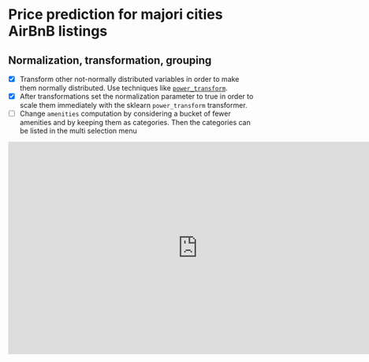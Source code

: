 # Price prediction for majori cities AirBnB listings

## Normalization, transformation, grouping

- [X] Transform other not-normally distributed variables in order to make them normally distributed. Use techniques like [`power_transform`](https://scikit-learn.org/stable/modules/generated/sklearn.preprocessing.power_transform.html).
- [X] After transformations set the normalization parameter to true in order to scale them immediately with the sklearn `power_transform` transformer.
- [ ] Change `amenities` computation by considering a bucket of fewer amenities and by keeping them as categories. Then the categories can be listed in the multi selection menu

<iframe width="768" height="432" src="https://miro.com/app/live-embed/uXjVKmQ2_Lw=/?moveToViewport=196,196,2935,2351&embedId=435129693731" frameborder="0" scrolling="no" allow="fullscreen; clipboard-read; clipboard-write" allowfullscreen></iframe>